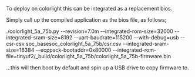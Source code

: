 To deploy on colorlight this can be integrated as a replacement bios.

Simply call up the compiled application as the bios file, as follows;

./colorlight_5a_75b.py --revision=7.0m --integrated-rom-size=32000 --integrated-sram-size=8192 --uart-baudrate=115200  --with-debug=usb --csr-csv soc_basesoc_colorlight_5a_75b/csr.csv --integrated-sram-size=16384 --ecppack-bootaddr=0x80000  --integrated-rom-file=tinyuf2/_build/colorlight_5a_75b/colorlight_5a_75b-firmware.bin

...this will then boot by default and spin up a USB drive to copy firmware to.



